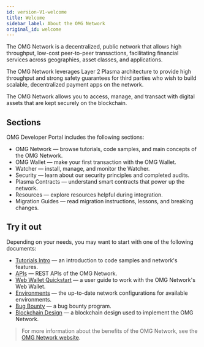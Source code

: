 ```yaml
---
id: version-V1-welcome
title: Welcome
sidebar_label: About the OMG Network
original_id: welcome
---
```


The OMG Network is a decentralized, public network that allows high throughput, low-cost peer-to-peer transactions, facilitating financial services across geographies, asset classes, and applications.
 
The OMG Network leverages Layer 2 Plasma architecture to provide high throughput and strong safety guarantees for third parties who wish to build scalable, decentralized payment apps on the network. 
 
The OMG Network allows you to access, manage, and transact with digital assets that are kept securely on the blockchain. 
 
## Sections
OMG Developer Portal includes the following sections:
- OMG Network — browse tutorials, code samples, and main concepts of the OMG Network.
- OMG Wallet — make your first transaction with the OMG Wallet.
- Watcher — install, manage, and monitor the Watcher.
- Security — learn about our security principles and completed audits.
- Plasma Contracts — understand smart contracts that power up the network.
- Resources — explore resources helpful during integration. 
- Migration Guides — read migration instructions, lessons, and breaking changes.

## Try it out
Depending on your needs, you may want to start with one of the following documents:
- [Tutorials Intro](/network/tutorials) — an introduction to code samples and network's features.
- [APIs](/api) — REST APIs of the OMG Network.
- [Web Wallet Quickstart](/wallet/quick-start-webwallet) — a user guide to work with the OMG Network's Web Wallet.
- [Environments](/environments) — the up-to-date network configurations for available environments.
- [Bug Bounty](/security/bug-bounty) — a bug bounty program.
- [Blockchain Design](/network/blockchain-design) — a blockchain design used to implement the OMG Network.
 
> For more information about the benefits of the OMG Network, see the [OMG Network website](https://omg.network).